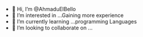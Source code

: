 - 👋 Hi, I’m @AhmaduElBello
- 👀 I’m interested in ...Gaining more experience
- 🌱 I’m currently learning ...programming Languages
- 💞️ I’m looking to collaborate on ...


<!---
AhmaduElBello/AhmaduElBello is a ✨ special ✨ repository because its `README.md` (this file) appears on your GitHub profile.
You can click the Preview link to take a look at your changes.
--->
